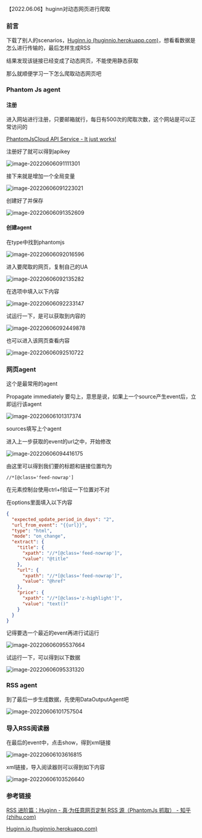 【2022.06.06】huginn对动态网页进行爬取

### 前言

下载了别人的scenarios，[Huginn.io (huginnio.herokuapp.com)](http://huginnio.herokuapp.com/scenarios/12)，想看看数据是怎么进行传输的，最后怎样生成RSS

结果发现该链接已经变成了动态网页，不能使用静态获取

那么就顺便学习一下怎么爬取动态网页吧

### Phantom Js agent

#### 注册

进入网站进行注册，只要邮箱就行，每日有500次的爬取次数，这个网站是可以正常访问的

[PhantomJsCloud API Service - It just works!](https://phantomjscloud.com/)

注册好了就可以得到apikey

![image-20220606091111301](https://i0.hdslb.com/bfs/album/9460d360f6ec38f05c86c29a2a99325b84128acb.png)

接下来就是增加一个全局变量

![image-20220606091223021](https://i0.hdslb.com/bfs/album/c5a02cf96d76d69f8fb13ba7f0d0093a3e64df28.png)

创建好了并保存

![image-20220606091352609](https://i0.hdslb.com/bfs/album/fc992ac827cb7c72d6f537b2bc23ec582617ab80.png)

#### 创建agent

在type中找到phantomjs

![image-20220606092016596](https://i0.hdslb.com/bfs/album/473ea06cc62c41e7039c174b725d20a65438c3d4.png)

进入要爬取的网页，复制自己的UA

![image-20220606092135282](https://i0.hdslb.com/bfs/album/e6469c040e91bb21faadf498f8ee858f6dd456d4.png)

在选项中填入以下内容

![image-20220606092233147](https://i0.hdslb.com/bfs/album/96e49f8fd7fa45ab0621d4c1a4ba6e9dbbddeb6a.png)

试运行一下，是可以获取到内容的

![image-20220606092449878](https://i0.hdslb.com/bfs/album/f0d82c9e755362b97a1262789b76780d93541c69.png)

也可以进入该网页查看内容

![image-20220606092510722](https://i0.hdslb.com/bfs/album/c0024cfa0e8a5b6d8fab0a53e44f0397288dc5bc.png)

### 网页agent

这个是最常用的agent

Propagate immediately 要勾上，意思是说，如果上一个source产生event后，立即运行该agent

![image-20220606101317374](https://i0.hdslb.com/bfs/album/c1af55f0764ce17ad02bc6cbab69ecd5182eba15.png)

sources填写上个agent

进入上一步获取的event的url之中，开始修改

![image-20220606094416175](https://i0.hdslb.com/bfs/album/0e1e4294892e1115f17e33feda0172775e14a475.png)

由这里可以得到我们要的标题和链接位置均为

```xpath
//*[@class='feed-nowrap']
```

在元素控制台使用ctrl+f验证一下位置对不对

在options里面填入以下内容

```json
{
  "expected_update_period_in_days": "2",
  "url_from_event": "{{url}}",
  "type": "html",
  "mode": "on_change",
  "extract": {
    "title": {
      "xpath": "//*[@class='feed-nowrap']",
      "value": "@title"
    },
    "url": {
      "xpath": "//*[@class='feed-nowrap']",
      "value": "@href"
    },
    "price": {
      "xpath": "//*[@class='z-highlight']",
      "value": "text()"
    }
  }
}
```

记得要选一个最近的event再进行试运行

![image-20220606095537664](https://i0.hdslb.com/bfs/album/b50e3284f9d2c7371d98406d893eb100f5df5263.png)

试运行一下，可以得到以下数据

![image-20220606095331320](https://i0.hdslb.com/bfs/album/7b9a60643bd9c89dd47f11f7068e1b6fc841a058.png)

### RSS agent

到了最后一步生成数据，先使用DataOutputAgent吧

![image-20220606101757504](https://i0.hdslb.com/bfs/album/451058a5d7dce2d15aba421ac616f284e4d4b27f.png)

### 导入RSS阅读器

在最后的event中，点击show，得到xml链接

![image-20220606103616815](https://i0.hdslb.com/bfs/album/68065bc76ea698087123216813218731f872e445.png)



xml链接，导入阅读器则可以得到如下内容

![image-20220606103526640](https://i0.hdslb.com/bfs/album/0eff849231b41d286980f63c3a43c1cc978628ad.png)

### 参考链接

[RSS 进阶篇：Huginn - 真·为任意网页定制 RSS 源（PhantomJs 抓取） - 知乎 (zhihu.com)](https://zhuanlan.zhihu.com/p/46216545)

[Huginn.io (huginnio.herokuapp.com)](http://huginnio.herokuapp.com/agents#EventFormattingAgent)
